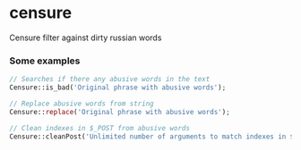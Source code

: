 # censure
Сensure filter against dirty russian words

### Some examples
```php
// Searches if there any abusive words in the text
Censure::is_bad('Original phrase with abusive words');

// Replace abusive words from string
Censure::replace('Original phrase with abusive words');

// Clean indexes in $_POST from abusive words
Censure::cleanPost('Unlimited number of arguments to match indexes in $_POST to clean'); 
```

